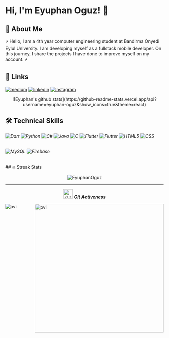 # Hi, I'm Eyuphan Oguz! 👋

## 🚀 About Me
⚡ Hello, I am a 4th year computer engineering student at Bandirma Onyedi Eylul University. I am developing myself as a fullstack mobile developer. On this journey, I share the projects I have done to improve myself on my account. ⚡



## 🔗 Links
[![medium](https://img.shields.io/badge/medium-fff?style=for-the-badge&logo=medium&logoColor=black)](https://namanrivaan.medium.com)
[![linkedin](https://img.shields.io/badge/linkedin-0A66C2?style=for-the-badge&logo=linkedin&logoColor=white)](http://linkedin.com/in/eyüphan-oğuz-77b10b1a8)
[![instagram](https://img.shields.io/badge/instagram-1DA1F2?style=for-the-badge&logo=instagram&logoColor=white)](http://instagram.com/eyuphan.oguz/)
<p align="center">![Eyuphan's github stats](https://github-readme-stats.vercel.app/api?username=eyuphan-oguz&show_icons=true&theme=react)</p>



## 🛠 Technical Skills

<h6>

  <img alt="Dart" src="https://img.shields.io/badge/dart-%2300599C.svg?style=for-the-badge&logo=dart&logoColor=white"/>
  <img alt="Python" src="https://img.shields.io/badge/Python-14354C?style=for-the-badge&logo=python&logoColor=white"/>
  <img alt="C#" src="https://img.shields.io/badge/c%23-%23239120.svg?style=for-the-badge&logo=c-sharp&logoColor=white"/>
  <img alt="Java" src="https://img.shields.io/badge/java-%23ED8B00.svg?style=for-the-badge&logo=java&logoColor=white"/>
  <img alt="C" src="https://img.shields.io/badge/c-%2300599C.svg?style=for-the-badge&logo=c&logoColor=white"/>
   <img alt="Flutter" src="https://img.shields.io/badge/flutter-%23129C.svg?style=for-the-badge&logo=flutter&logoColor=white"/>
   <img alt="Flutter" src="https://img.shields.io/badge/unity-%23129C.svg?style=for-the-badge&logo=unity&logoColor=white"/>
  <img alt="HTML5" src="https://img.shields.io/badge/html5-%23E34F26.svg?style=for-the-badge&logo=html5&logoColor=white"/>
  <img alt="CSS" src="https://img.shields.io/badge/css3-%231572B6.svg?style=for-the-badge&logo=css3&logoColor=white"/>
  
</h6>

<h6>
  <img alt="MySQL" src="https://img.shields.io/badge/mysql-%2300f.svg?style=for-the-badge&logo=mysql&logoColor=white"/>
  <img alt="Firebase" src="https://img.shields.io/badge/Firebase-039BE5?style=for-the-badge&logo=Firebase&logoColor=white"/>
  
</h6>
## 🔥 Streak Stats
<p align="center"><img src="https://github-readme-streak-stats.herokuapp.com/?user=BeratYesbek&theme=algolia" alt="EyuphanOguz"  /></p>

<hr>
<p align="center">
 <img src="https://media.giphy.com/media/W5eoZHPpUx9sapR0eu/giphy.gif" width="30px" alt="Git"/>&nbsp;<i><b>Git Activeness</b></i></p>
 
<p><img align="left" src="https://github-readme-stats.vercel.app/api/top-langs?username=eyuphan-oguz&show_icons=true&locale=en&layout=compact&theme=chartreuse-dark&hide=python,html,css" alt="ovi" /></p>
<p>&nbsp;<img align="right" src="https://github-readme-stats.vercel.app/api?username=eyuphan-oguz&show_icons=true&locale=en&theme=chartreuse-dark" alt="ovi" width="410" /></p>
<br><br><br><br><br>
